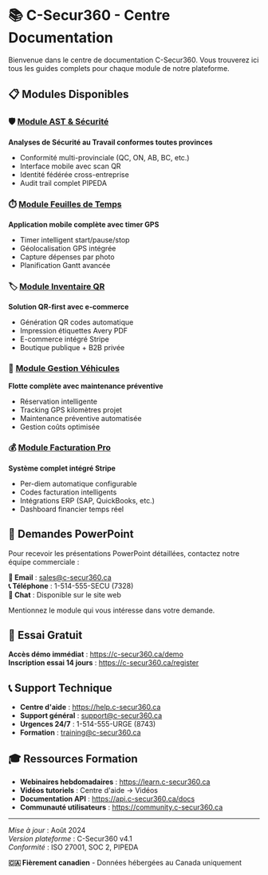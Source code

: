 # 📚 C-Secur360 - Centre Documentation

Bienvenue dans le centre de documentation C-Secur360. Vous trouverez ici tous les guides complets pour chaque module de notre plateforme.

## 📋 Modules Disponibles

### 🛡️ [Module AST & Sécurité](./module-ast-presentation.md)
**Analyses de Sécurité au Travail conformes toutes provinces**
- Conformité multi-provinciale (QC, ON, AB, BC, etc.)
- Interface mobile avec scan QR
- Identité fédérée cross-entreprise
- Audit trail complet PIPEDA

### ⏱️ [Module Feuilles de Temps](./module-timesheet-guide.md) 
**Application mobile complète avec timer GPS**
- Timer intelligent start/pause/stop
- Géolocalisation GPS intégrée
- Capture dépenses par photo
- Planification Gantt avancée

### 🏷️ [Module Inventaire QR](./module-inventory-qr.md)
**Solution QR-first avec e-commerce**
- Génération QR codes automatique
- Impression étiquettes Avery PDF
- E-commerce intégré Stripe
- Boutique publique + B2B privée

### 🚗 [Module Gestion Véhicules](./module-vehicles-fleet.md)
**Flotte complète avec maintenance préventive**
- Réservation intelligente
- Tracking GPS kilomètres projet
- Maintenance préventive automatisée
- Gestion coûts optimisée

### 💰 [Module Facturation Pro](./module-billing-pro.md)
**Système complet intégré Stripe**
- Per-diem automatique configurable
- Codes facturation intelligents
- Intégrations ERP (SAP, QuickBooks, etc.)
- Dashboard financier temps réel

## 🎯 Demandes PowerPoint

Pour recevoir les présentations PowerPoint détaillées, contactez notre équipe commerciale :

**📧 Email** : sales@c-secur360.ca  
**📞 Téléphone** : 1-514-555-SECU (7328)  
**💬 Chat** : Disponible sur le site web  

Mentionnez le module qui vous intéresse dans votre demande.

## 🚀 Essai Gratuit

**Accès démo immédiat** : https://c-secur360.ca/demo  
**Inscription essai 14 jours** : https://c-secur360.ca/register  

## 📞 Support Technique

- **Centre d'aide** : https://help.c-secur360.ca
- **Support général** : support@c-secur360.ca
- **Urgences 24/7** : 1-514-555-URGE (8743)
- **Formation** : training@c-secur360.ca

## 🎓 Ressources Formation

- **Webinaires hebdomadaires** : https://learn.c-secur360.ca
- **Vidéos tutoriels** : Centre d'aide → Vidéos
- **Documentation API** : https://api.c-secur360.ca/docs
- **Communauté utilisateurs** : https://community.c-secur360.ca

---

*Mise à jour* : Août 2024  
*Version plateforme* : C-Secur360 v4.1  
*Conformité* : ISO 27001, SOC 2, PIPEDA  

**🇨🇦 Fièrement canadien** - Données hébergées au Canada uniquement